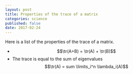 ```yaml
---
layout: post
title: Properties of the trace of a matrix
categories: science
published: false
date: 2017-02-24
--- 
```


Here is a list of the properties of the trace of a matrix.

- $$\tr(A+B) = \tr(A) + \tr(B)$$
- The trace is equal to the sum of eigenvalues $$\tr(A) = sum \limits_i^n \lambda_i(A)$$ 